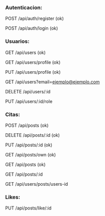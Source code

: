 

### Autenticacion:

POST /api/auth/register (ok)

POST /api/auth/login (ok)

### Usuarios:

GET /api/users (ok)

GET /api/users/profile (ok)

PUT /api/users/profile (ok)

GET /api/users?email=ejemplo@ejemplo.com

DELETE /api/users/:id

PUT /api/users/:id/role

### Citas:

POST /api/posts (ok)

DELETE /api/posts/:id (ok)

PUT /api/posts/:id  (ok)

GET /api/posts/own (ok)

GET /api/posts (ok)

GET /api/posts/:id

GET /api/users/posts/users-id

### Likes:

PUT /api/posts/like/:id